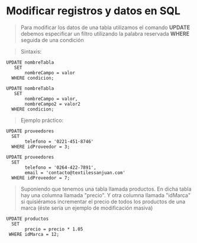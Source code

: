 # Modificar registros y datos en SQL

> Para modificar los datos de una tabla utilizamos el comando **UPDATE**
> debemos especificar un filtro utilizando la palabra reservada **WHERE** seguida de una condición

> Sintaxis: 

    UPDATE nombreTabla  
       SET 
           nombreCampo = valor  
      WHERE condicion;  

    UPDATE nombreTabla  
       SET 
           nombreCampo = valor,  
           nombreCampo2 = valor2  
      WHERE condicion;  

> Ejemplo práctico:
 
    UPDATE proveedores  
      SET  
           telefono = '0221-451-8746'  
      WHERE idProveedor = 3;   

    UPDATE proveedores  
      SET  
           telefono = '0264-422-7891',  
           email = 'contacto@textilessanjuan.com'
      WHERE idProveedor = 7;   

> Suponiendo que tenemos una tabla llamada productos. 
> En dicha tabla hay una columna llamada "precio". 
> Y otra columna llamada "idMarca"
> si quisiéramos incrementar el precio de todos los productos de una marca (éste sería un ejemplo de modificación masiva)

    UPDATE productos    
      SET  
           precio = precio * 1.05  
     WHERE idMarca = 12;  